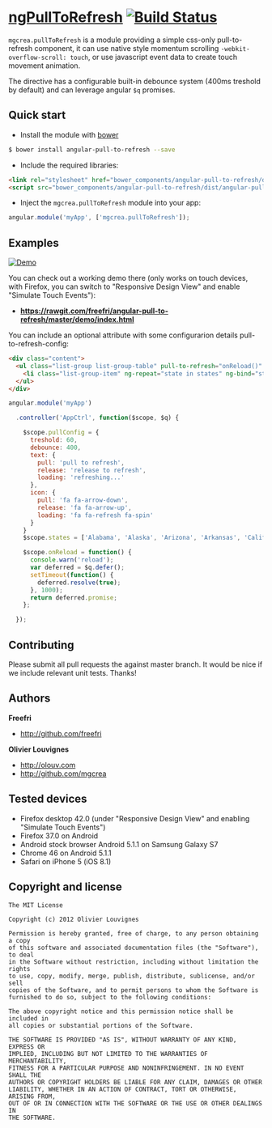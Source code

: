 # [ngPullToRefresh](http://mgcrea.github.com/angular-pull-to-refresh) [![Build Status](https://secure.travis-ci.org/mgcrea/angular-pull-to-refresh.png?branch=master)](http://travis-ci.org/#!/mgcrea/angular-pull-to-refresh)


`mgcrea.pullToRefresh` is a module providing a simple css-only pull-to-refresh component, it can use native style momentum scrolling `-webkit-overflow-scroll: touch`, or use javascript event data to create touch movement animation.

The directive has a configurable built-in debounce system (400ms treshold by default) and can leverage angular `$q` promises.



## Quick start

+ Install the module with [bower](http://bower.io/)

``` bash
$ bower install angular-pull-to-refresh --save
```

+ Include the required libraries:

``` html
<link rel="stylesheet" href="bower_components/angular-pull-to-refresh/dist/angular-pull-to-refresh.min.css">
<script src="bower_components/angular-pull-to-refresh/dist/angular-pull-to-refresh.min.js"></script>
```

+ Inject the `mgcrea.pullToRefresh` module into your app:

``` javascript
angular.module('myApp', ['mgcrea.pullToRefresh']);
```



## Examples

[![Demo](http://mgcrea.github.io/angular-pull-to-refresh/demo.gif)](https://rawgit.com/freefri/angular-pull-to-refresh/master/demo/index.html)

You can check out a working demo there (only works on touch devices, with Firefox, you can switch to "Responsive Design View" and enable "Simulate Touch Events"):

+ **https://rawgit.com/freefri/angular-pull-to-refresh/master/demo/index.html**

You can include an optional attribute with some configurarion details pull-to-refresh-config:

``` html
<div class="content">
  <ul class="list-group list-group-table" pull-to-refresh="onReload()" pull-to-refresh-config="pullConfig">
    <li class="list-group-item" ng-repeat="state in states" ng-bind="state"></li>
  </ul>
</div>
```

``` javascript
angular.module('myApp')

  .controller('AppCtrl', function($scope, $q) {

    $scope.pullConfig = {
      treshold: 60,
      debounce: 400,
      text: {
        pull: 'pull to refresh',
        release: 'release to refresh',
        loading: 'refreshing...'
      },
      icon: {
        pull: 'fa fa-arrow-down',
        release: 'fa fa-arrow-up',
        loading: 'fa fa-refresh fa-spin'
      }
    }
    $scope.states = ['Alabama', 'Alaska', 'Arizona', 'Arkansas', 'California', 'Colorado', 'Connecticut', 'Delaware', 'Florida', 'Georgia', 'Hawaii', 'Idaho', 'Illinois', 'Indiana', 'Iowa', 'Kansas', 'Kentucky', 'Louisiana', 'Maine', 'Maryland', 'Massachusetts', 'Michigan', 'Minnesota', 'Mississippi', 'Missouri', 'Montana', 'Nebraska', 'Nevada', 'New Hampshire', 'New Jersey', 'New Mexico', 'New York', 'North Dakota', 'North Carolina', 'Ohio', 'Oklahoma', 'Oregon', 'Pennsylvania', 'Rhode Island', 'South Carolina', 'South Dakota', 'Tennessee', 'Texas', 'Utah', 'Vermont', 'Virginia', 'Washington', 'West Virginia', 'Wisconsin', 'Wyoming'];

    $scope.onReload = function() {
      console.warn('reload');
      var deferred = $q.defer();
      setTimeout(function() {
        deferred.resolve(true);
      }, 1000);
      return deferred.promise;
    };

  });
```



## Contributing

Please submit all pull requests the against master branch. It would be nice if we include relevant unit tests. Thanks!



## Authors

**Freefri**

+ http://github.com/freefri

**Olivier Louvignes**

+ http://olouv.com
+ http://github.com/mgcrea

## Tested devices

+ Firefox desktop 42.0 (under "Responsive Design View" and enabling "Simulate Touch Events")
+ Firefox 37.0 on Android
+ Android stock browser Android 5.1.1 on Samsung Galaxy S7
+ Chrome 46 on Android 5.1.1
+ Safari on iPhone 5 (iOS 8.1)


## Copyright and license

    The MIT License

    Copyright (c) 2012 Olivier Louvignes

    Permission is hereby granted, free of charge, to any person obtaining a copy
    of this software and associated documentation files (the "Software"), to deal
    in the Software without restriction, including without limitation the rights
    to use, copy, modify, merge, publish, distribute, sublicense, and/or sell
    copies of the Software, and to permit persons to whom the Software is
    furnished to do so, subject to the following conditions:

    The above copyright notice and this permission notice shall be included in
    all copies or substantial portions of the Software.

    THE SOFTWARE IS PROVIDED "AS IS", WITHOUT WARRANTY OF ANY KIND, EXPRESS OR
    IMPLIED, INCLUDING BUT NOT LIMITED TO THE WARRANTIES OF MERCHANTABILITY,
    FITNESS FOR A PARTICULAR PURPOSE AND NONINFRINGEMENT. IN NO EVENT SHALL THE
    AUTHORS OR COPYRIGHT HOLDERS BE LIABLE FOR ANY CLAIM, DAMAGES OR OTHER
    LIABILITY, WHETHER IN AN ACTION OF CONTRACT, TORT OR OTHERWISE, ARISING FROM,
    OUT OF OR IN CONNECTION WITH THE SOFTWARE OR THE USE OR OTHER DEALINGS IN
    THE SOFTWARE.
